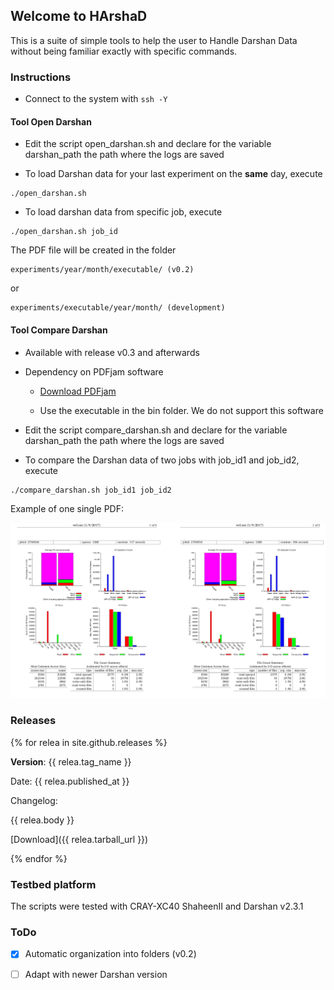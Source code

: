 ## Welcome to HArshaD

This is a suite of simple tools to help the user to Handle Darshan Data without being familiar exactly with specific commands.

### Instructions

* Connect to the system with ```ssh -Y```

#### Tool Open Darshan

* Edit the script open_darshan.sh and declare for the variable darshan_path the path where the logs are saved

* To load Darshan data for your last experiment on the **same** day, execute 

```
./open_darshan.sh
```
* To load darshan data from specific job, execute 

```
./open_darshan.sh job_id
```

The PDF file will be created in the folder 

```
experiments/year/month/executable/ (v0.2)
```
or

```
experiments/executable/year/month/ (development)
```

#### Tool Compare Darshan

* Available with release v0.3 and afterwards

* Dependency on PDFjam software

  * [Download PDFjam](http://freecode.com/urls/f25b51928fce8fe1fb55c071e45580ce)

  * Use the executable in the bin folder. We do not support this software 

* Edit the script compare_darshan.sh and declare for the variable darshan_path the path where the logs are saved

* To compare the Darshan data of two jobs with job_id1 and job_id2, execute 

```
./compare_darshan.sh job_id1 job_id2
```

Example of one single PDF:

![comparison](https://github.com/gmarkomanolis/HArshaD/blob/master/files_for_readme/comparison_darshan_example.png?raw=true)

### Releases

{% for relea in site.github.releases %}

**Version**: {{ relea.tag_name }} 

Date: {{ relea.published_at }}

Changelog: 

{{ relea.body }}

[Download]({{ relea.tarball_url }}) 

{% endfor %}


### Testbed platform

The scripts were tested with CRAY-XC40 ShaheenII and Darshan v2.3.1

### ToDo

- [X] Automatic organization into folders (v0.2)
- [ ] Adapt with newer Darshan version

